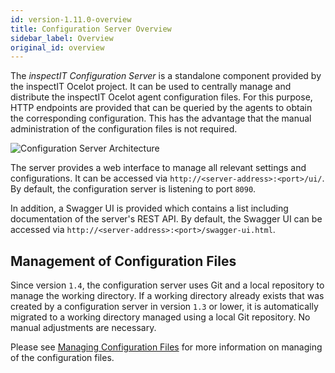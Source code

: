 ```yaml
---
id: version-1.11.0-overview
title: Configuration Server Overview
sidebar_label: Overview
original_id: overview
---
```


The *inspectIT Configuration Server* is a standalone component provided by the inspectIT Ocelot project.
It can be used to centrally manage and distribute the inspectIT Ocelot agent configuration files.
For this purpose, HTTP endpoints are provided that can be queried by the agents to obtain the corresponding configuration.
This has the advantage that the manual administration of the configuration files is not required.

![Configuration Server Architecture](assets/configuration-server-architecture.png)

The server provides a web interface to manage all relevant settings and configurations. It can be accessed via `http://<server-address>:<port>/ui/`. By default, the configuration server is listening to port `8090`.

In addition, a Swagger UI is provided which contains a list including documentation of the server's REST API. By default, the Swagger UI can be accessed via `http://<server-address>:<port>/swagger-ui.html`.

## Management of Configuration Files

Since version `1.4`, the configuration server uses Git and a local repository to manage the working directory. If a working directory already exists that was created by a configuration server in version `1.3` or lower, it is automatically migrated to a working directory managed using a local Git repository. No manual adjustments are necessary.

Please see [Managing Configuration Files](config-server/managing-configurations.md) for more information on managing of the configuration files.